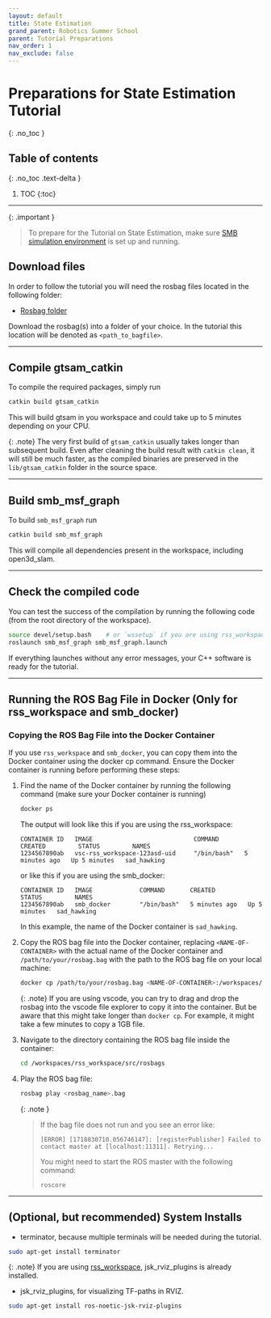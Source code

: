 ```yaml
---
layout: default
title: State Estimation
grand_parent: Robotics Summer School
parent: Tutorial Preparations
nav_order: 1
nav_exclude: false
---
```


# Preparations for State Estimation Tutorial
{: .no_toc }

## Table of contents
{: .no_toc .text-delta }

1. TOC
{:toc}

---

{: .important }
> To prepare for the Tutorial on State Estimation, make sure [SMB simulation environment](../../simulation/setting-up/index.md) is set up and running.

## Download files
In order to follow the tutorial you will need the rosbag files located in the following folder:
  - [Rosbag folder](https://drive.google.com/drive/folders/1wOOfgYPC7JieQTXkpSQL0dHi8cU4xAJL?usp=sharing)

Download the rosbag(s) into a folder of your choice. In the tutorial this location will be denoted as `<path_to_bagfile>`.

---

## Compile gtsam_catkin

To compile the required packages, simply run
```bash
catkin build gtsam_catkin
```
This will build gtsam in you workspace and could take up to 5 minutes depending on your CPU.

{: .note}
The very first build of `gtsam_catkin` usually takes longer than subsequent build. Even after cleaning the build result with `catkin clean`, it will still be much faster, as the compiled binaries are preserved in the `lib/gtsam_catkin` folder in the source space.

---

## Build smb_msf_graph
To build `smb_msf_graph` run
```bash
catkin build smb_msf_graph
```
This will compile all dependencies present in the workspace, including open3d_slam.

---

## Check the compiled code
You can test the success of the compilation by running the following code (from the root directory of the workspace).

```bash
source devel/setup.bash    # or `wssetup` if you are using rss_workspace
roslaunch smb_msf_graph smb_msf_graph.launch
```
If everything launches without any error messages, your C++ software is ready for the tutorial.

---

## Running the ROS Bag File in Docker (Only for rss_workspace and smb_docker)

### Copying the ROS Bag File into the Docker Container

If you use `rss_workspace` and `smb_docker`, you can copy them into the Docker container using the docker cp command. Ensure the Docker container is running before performing these steps:

1. Find the name of the Docker container by running the following command (make sure your Docker container is running)

   ```bash
   docker ps
   ```

   The output will look like this if you are using the rss_workspace:
   ```
   CONTAINER ID   IMAGE                            COMMAND       CREATED         STATUS         NAMES
   1234567890ab   vsc-rss_workspace-123asd-uid     "/bin/bash"   5 minutes ago   Up 5 minutes   sad_hawking
   ```
   
   or like this if you are using the smb_docker:
   ```
   CONTAINER ID   IMAGE             COMMAND       CREATED         STATUS         NAMES
   1234567890ab   smb_docker        "/bin/bash"   5 minutes ago   Up 5 minutes   sad_hawking
   ```

   In this example, the name of the Docker container is `sad_hawking`.

2. Copy the ROS bag file into the Docker container, replacing `<NAME-OF-CONTAINER>` with the actual name of the Docker container and `/path/to/your/rosbag.bag` with the path to the ROS bag file on your local machine:

   ```bash
   docker cp /path/to/your/rosbag.bag <NAME-OF-CONTAINER>:/workspaces/rss_workspace/src/rosbags/
   ```

   {: .note}
   If you are using vscode, you can try to drag and drop the rosbag into the vscode file explorer to copy it into the container. But be aware that this might take longer than `docker cp`. For example, it might take a few minutes to copy a 1GB file.

3. Navigate to the directory containing the ROS bag file inside the container:

   ```bash
   cd /workspaces/rss_workspace/src/rosbags
   ```

4. Play the ROS bag file:

   ```bash
   rosbag play <rosbag_name>.bag
   ```

   {: .note }
   > If the bag file does not run and you see an error like:
   >
   > ```
   > [ERROR] [1718830710.056746147]: [registerPublisher] Failed to contact master at [localhost:11311]. Retrying...
   > ```
   > You might need to start the ROS master with the following command:
   > ```
   > roscore
   > ```

---

## (Optional, but recommended) System Installs
* terminator, because multiple terminals will be needed during the tutorial.

```bash
sudo apt-get install terminator
```

{: .note}
If you are using [rss_workspace](../../installation/rss-workspace.md), jsk_rviz_plugins is already installed.

* jsk_rviz_plugins, for visualizing TF-paths in RVIZ.


```bash
sudo apt-get install ros-noetic-jsk-rviz-plugins
```

